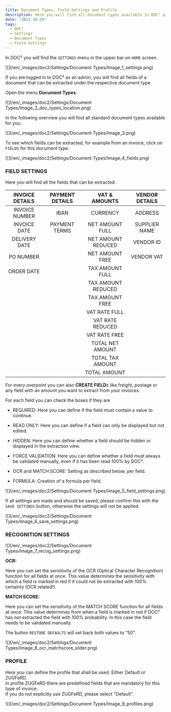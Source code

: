 ```yaml
---
title: Document Types, Field Settings and Profile
description: Here you will find all document types available in DOC² as invoice, credit note, delivery note, order confirmation and many more
date: "2021-10-29"
tags:
  - DOC²
  - Settings
  - Document Types
  - Field Settings
---
```



In DOC² you will find the `SETTINGS` menu in the upper bar on `HOME` screen.

![](/en/_images/doc2/Settings/Document Types/Image_1_settings.png)

If you are logged in to DOC² as an admin, you will find all fields of a document that can be extracted under the respective document type.

Open the menu **Document Types**.

![](/en/_images/doc2/Settings/Document Types/Image_2_doc_types_location.png)

In the following overview you will find all standard document types available for you:

![](/en/_images/doc2/Settings/Document Types/Image_3.png)

To see which fields can be extracted, for example from an invoice, click on `FIELDS` for this document type.

![](/en/_images/doc2/Settings/Document Types/Image_4_fields.png)

### FIELD SETTINGS

Here you will find all the fields that can be extracted:

| INVOICE DETAILS    | PAYMENT DETAILS     |  VAT & AMOUNTS      |  VENDOR DETAILS     |
|       :----:       |        :----:       |       :----:        |      :----:         |
| INVOICE NUMBER     | IBAN                | CURRENCY            | ADDRESS             |
| INVOICE DATE       | PAYMENT TERMS       | NET AMOUNT FULL     | SUPPLIER NAME       |
| DELIVERY DATE      |                     | NET AMOUNT REDUCED  | VENDOR ID           |
| PO NUMBER          |                     | NET AMOUNT FREE     | VENDOR VAT          |
| ORDER DATE         |                     | TAX AMOUNT FULL     |                     |
|                    |                     | TAX AMOUNT REDUCED  |                     |
|                    |                     | TAX AMOUNT FREE     |                     |
|                    |                     | VAT RATE FULL       |                     |
|                    |                     | VAT RATE REDUCED    |                     |
|                    |                     | VAT RATE FREE       |                     |
|                    |                     | TOTAL NET AMOUNT    |                     |
|                    |                     | TOTAL TAX AMOUNT    |                     |
|                    |                     | TOTAL AMOUNT        |                     |




For every overpoint you can also **CREATE FIELD**s like freight, postage or any field with an amount you want to extract from your invoices.

For each field you can check the boxes if they are

- REQUIRED: Here you can define if the field must contain a value to continue.

- READ ONLY: Here you can define if a field can only be displayed but not edited.

- HIDDEN: Here you can define whether a field should be hidden or displayed in the extraction view.

- FORCE VALIDATION: Here you can define whether a field must always be validated manually, even if it has been read 100% by DOC².

- OCR and MATCH SCORE: Setting as described below, per field.

- FORMULA: Creation of a formula per field.


![](/en/_images/doc2/Settings/Document Types/Image_5_field_settings.png)

If all settings are made and should be saved, please confirm this with the `SAVE SETTINGS` button, otherwise the settings will not be applied.

![](/en/_images/doc2/Settings/Document Types/Image_6_save_settings.png)



### RECOGNITION SETTINGS

![](/en/_images/doc2/Settings/Document Types/Image_7_recog_settings.png)

**OCR:**

Here you can set the sensitivity of the OCR (Optical Character Recognition) function for all fields at once. This value determines the sensitivity with which a field is marked in red if it could not be extracted with 100% certainty (OCR related!).

**MATCH SCORE:**

Here you can set the sensitivity of the MATCH SCORE function for all fields at once. This value determines from when a field is marked in red if DOC² has not extracted the field with 100% probability. In this case the field needs to be validated manually.

The button `RESTORE DEFAULTS` will set back both values to "50".

![](/en/_images/doc2/Settings/Document Types/Image_8_ocr_matchscore_slider.png)


### PROFILE

Here you can define the profile that shall be used. Either Default or ZUGFeRD.<br> In profile ZUGFeRD there are predefined fields that are mandatory for this type of invoice.<br> If you do not explicitly use ZUGFeRD, please select "Default".

![](/en/_images/doc2/Settings/Document Types/Image_9_profiles.png)




